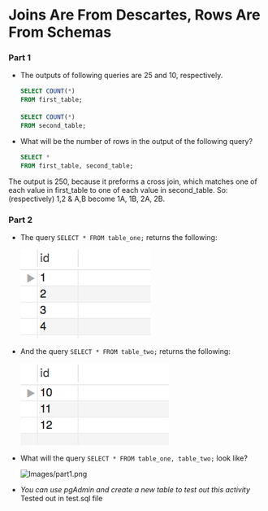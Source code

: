 # Joins Are From Descartes, Rows Are From Schemas


### Part 1

* The outputs of following queries are 25 and 10, respectively.

  ```sql
  SELECT COUNT(*)
  FROM first_table;

  SELECT COUNT(*)
  FROM second_table;
  ```

* What will be the number of rows in the output of the following query?

  ```sql
  SELECT *
  FROM first_table, second_table;
  ```  

The output is 250, because it preforms a cross join, which matches one of each value in first_table to one of each value in second_table. So: (respectively) 1,2 & A,B become 1A, 1B, 2A, 2B.

### Part 2

* The query `SELECT * FROM table_one;` returns the following:

  ![Images/descartes01.png](Images/descartes01.png)

* And the query `SELECT * FROM table_two;` returns the following:

  ![Images/descartes01.png](Images/descartes02.png)

* What will the query `SELECT * FROM table_one, table_two;` look like?

  ![Images/part1.png](Images/part1.png)

* _You can use pgAdmin and create a new table to test out this activity_
  Tested out in test.sql file
